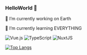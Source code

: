 ### HelloWorld 👋

🔭 I’m currently working on Earth

🌱 I’m currently learning EVERYTHING


![Vue.js](https://img.shields.io/badge/vuejs-%2335495e.svg?style=for-the-badge&logo=vuedotjs&logoColor=%234FC08D)     ![TypeScript](https://img.shields.io/badge/typescript-%23007ACC.svg?style=for-the-badge&logo=typescript&logoColor=white)    ![NuxtJS](https://img.shields.io/badge/Nuxt-black?style=for-the-badge&logo=nuxt.js&logoColor=white)     

[![Top Langs](https://github-readme-stats.vercel.app/api/top-langs/?username=Kento97&layout=compact)](https://github.com/anuraghazra/github-readme-stats)
